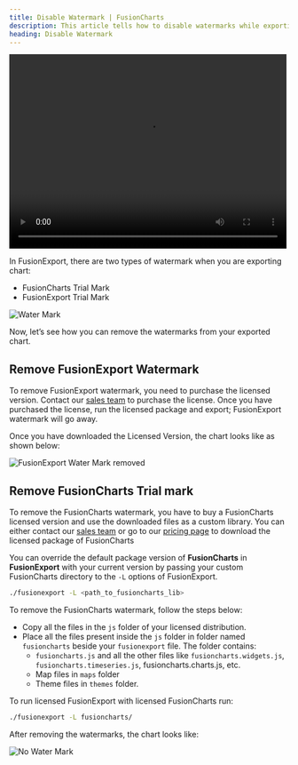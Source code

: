 ```yaml
---
title: Disable Watermark | FusionCharts
description: This article tells how to disable watermarks while exporting the chart in fusionexport.
heading: Disable Watermark
---
```


<video width="500" height="350" controls>
  <source src="/videos/disable-watermark-in-fusionexport.mp4" type="video/mp4">
</video>

In FusionExport, there are two types of watermark when you are exporting chart:

- FusionCharts Trial Mark
- FusionExport Trial Mark

![Water Mark](/images/export-chart-with-watermark.png)

Now, let’s see how you can remove the watermarks from your exported chart.

## Remove FusionExport Watermark

To remove FusionExport watermark, you need to purchase the licensed version. Contact our [sales team](mailto:sales@fusioncharts.com) to purchase the license. Once you have purchased the license, run the licensed package and export; FusionExport watermark will go away.

Once you have downloaded the Licensed Version, the chart looks like as shown below:

![FusionExport Water Mark removed](/images/export-chart-without-export-watermark.png)

## Remove FusionCharts Trial mark

To remove the FusionCharts watermark, you have to buy a FusionCharts licensed version and use the downloaded files as a custom library. You can either contact our [sales team](mailto:sales@fusioncharts.com) or go to our [pricing page](https://www.fusioncharts.com/buy) to download the licensed package of FusionCharts

You can override the default package version of **FusionCharts** in **FusionExport** with your current version by passing your custom FusionCharts directory to the `-L` options of FusionExport.

```bash
./fusionexport -L <path_to_fusioncharts_lib>
```

To remove the FusionCharts watermark, follow the steps below:

- Copy all the files in the `js` folder of your licensed distribution.
- Place all the files present inside the `js` folder in folder named `fusioncharts` beside your `fusionexport` file. The folder contains:
  - `fusioncharts.js` and all the other files like `fusioncharts.widgets.js`, `fusioncharts.timeseries.js`, fusioncharts.charts.js, etc.
  - Map files in `maps` folder
  - Theme files in `themes` folder.

To run licensed FusionExport with licensed FusionCharts run:

```bash
./fusionexport -L fusioncharts/
```

After removing the watermarks, the chart looks like:

![No Water Mark](/images/export-chart-without-watermark.png)
